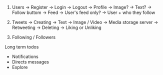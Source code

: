 1. Users
    -> Register
    -> Login
    -> Logout
    -> Profile
        -> Image?
        -> Text?
        -> Follow buttom
    -> Feed
        -> User's feed only?
        -> User + who they follow

2. Tweets 
    -> Creating
        -> Text
        -> Image / Video -> Media storage server
    -> Retweeting
    -> Deleting
    -> Liking or Unliking

3. Following / Followers

Long term todos
- Notifications
- Directs messages
- Explore
